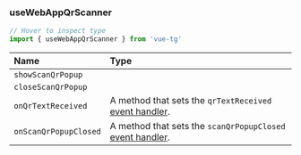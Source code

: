### useWebAppQrScanner

```ts twoslash
// Hover to inspect type
import { useWebAppQrScanner } from 'vue-tg'
```

| Name                  | Type                                                                                                                  |
| :-------------------- | :-------------------------------------------------------------------------------------------------------------------- |
| `showScanQrPopup`     | <!--@include: @/generated/WebApp-showScanQrPopup.md -->                                                               |
| `closeScanQrPopup`    | <!--@include: @/generated/WebApp-closeScanQrPopup.md -->                                                              |
| `onQrTextReceived`    | <Badge type="tip" text="Bot API 6.4+" /> A method that sets the `qrTextReceived` [event handler](#event-handling).    |
| `onScanQrPopupClosed` | <Badge type="tip" text="Bot API 7.7+" /> A method that sets the `scanQrPopupClosed` [event handler](#event-handling). |
